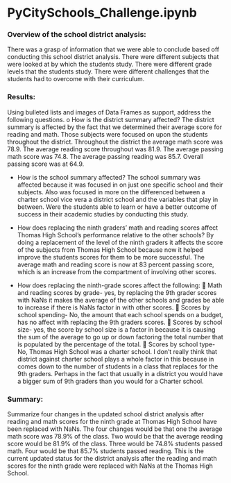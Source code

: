 # PyCitySchools_Challenge.ipynb

### Overview of the school district analysis: 


There was a grasp of information that we were able to conclude based off conducting this school district analysis. There were different subjects that were looked at by which the students study. There were different grade levels that the students study. There were different challenges that the students had to overcome with their curriculum.

### Results:


Using bulleted lists and images of Data Frames as support, address the following questions. o How is the district summary affected?
The district summary is affected by the fact that we determined their average score for reading and math. Those subjects were focused on upon the students throughout the district. Throughout the district the average math score was 78.9. The average reading score throughout was 81.9. The average passing math score was 74.8. The average passing reading was 85.7. Overall passing score was at 64.9.


* How is the school summary affected? The school summary was affected because it was focused in on just one specific school and their subjects. Also was focused in more on the differenced between a charter school vice vera a district school and the variables that play in between. Were the students able to learn or have a better outcome of success in their academic studies by conducting this study.


* How does replacing the ninth graders’ math and reading scores affect Thomas High School’s performance relative to the other schools? By doing a replacement of the level of the ninth graders it affects the score of the subjects from Thomas High School because now it helped improve the students scores for them to be more successful. The average math and reading score is now at 83 percent passing score, which is an increase from the compartment of involving other scores.


* How does replacing the ninth-grade scores affect the following:  Math and reading scores by grade- yes, by replacing the 9th grader scores with NaNs it makes the average of the other schools and grades be able to increase if there is NaNs factor in with other scores.  Scores by school spending- No, the amount that each school spends on a budget, has no affect with replacing the 9th graders scores.  Scores by school size- yes, the score by school size is a factor in because it is causing the sum of the average to go up or down factoring the total number that is populated by the percentage of the total.  Scores by school type- No, Thomas High School was a charter school. I don’t really think that district against charter school plays a whole factor in this because in comes down to the number of students in a class that replaces for the 9th graders. Perhaps in the fact that usually in a district you would have a bigger sum of 9th graders than you would for a Charter school.


### Summary: 

Summarize four changes in the updated school district analysis after reading and math scores for the ninth grade at Thomas High School have been replaced with NaNs. The four changes would be that one the average math score was 78.9% of the class. Two would be that the average reading score would be 81.9% of the class. Three would be 74.8% students passed math. Four would be that 85.7% students passed reading. This is the current updated status for the district analysis after the reading and math scores for the ninth grade were replaced with NaNs at the Thomas High School.
